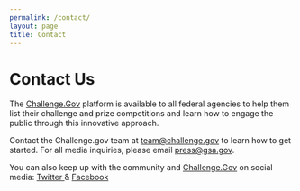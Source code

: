 ```yaml
---
permalink: /contact/
layout: page
title: Contact
---
```


# Contact Us

The <a href="https://www.challenge.gov/" target="_blank" rel="noopener">Challenge.Gov</a> platform is available to all federal agencies to help them list their challenge and prize competitions and learn how to engage the public through this innovative approach.

Contact the Challenge.gov team at <a href="mailto:team@challenge.gov" target="_blank" rel="noopener">team@challenge.gov</a> to learn how to get started.
For all media inquiries, please email <a href="mailto:press@gsa.gov" target="_blank" rel="noopener">press@gsa.gov</a>.

You can also keep up with the community and <a href="https://www.challenge.gov/" target="_blank" rel="noopener">Challenge.Gov</a> on social media:
<a href="http://www.twitter.com/challengegov" target="_blank" rel="noopener">Twitter </a> & <a href="http://www.facebook.com/challengegov" target="_blank" rel="noopener">Facebook</a>

